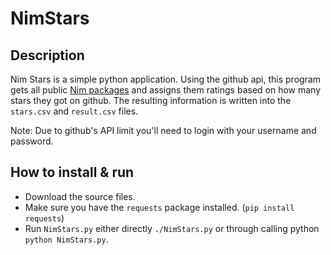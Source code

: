 # NimStars

Description
------------
Nim Stars is a simple python application. Using the github api, this program gets all public [Nim packages](https://github.com/nim-lang/packages/blob/master/packages.json) and assigns them ratings based on how many stars they got on github. The resulting information is written into the `stars.csv` and `result.csv` files.

Note: Due to github's API limit you'll need to login with your username and password.

How to install & run
--------------------
- Download the source files.
- Make sure you have the `requests` package installed. (`pip install requests`)
- Run `NimStars.py` either directly `./NimStars.py` or through calling python `python NimStars.py`.
